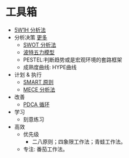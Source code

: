 # 工具箱
* [5W1H 分析法](content/5w1h.md)
* 分析决策 [更多](https://www.visual-paradigm.com/tw/features/strategic-analysis-content/)
  * [SWOT 分析法](content/swot.md)
  * [波特五力模型](content/porter.md)
  * PESTEL:判断趋势或是宏观环境的套路框架
  * 成熟度曲线: HYPE曲线
* 计划 & 执行
  * [SMART 原则](content/smart.md)
  * [MECE 分析法](content/mece.md)
* 改善
  * [PDCA 循环](content/pdca.md)
* 学习
  * 刻意练习
* 高效
  * 优先级
    * 二八原则；四象限工作法；青蛙工作法。
  * 专注: 番茄工作法。